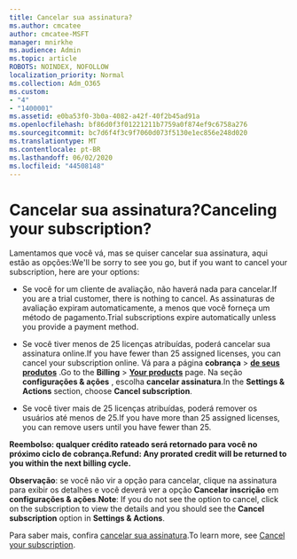 ```yaml
---
title: Cancelar sua assinatura?
ms.author: cmcatee
author: cmcatee-MSFT
manager: mnirkhe
ms.audience: Admin
ms.topic: article
ROBOTS: NOINDEX, NOFOLLOW
localization_priority: Normal
ms.collection: Adm_O365
ms.custom:
- "4"
- "1400001"
ms.assetid: e0ba53f0-3b0a-4082-a42f-40f2b45ad91a
ms.openlocfilehash: bf86d0f3f01221211b7759a0f874ef9c6758a276
ms.sourcegitcommit: bc7d6f4f3c9f7060d073f5130e1ec856e248d020
ms.translationtype: MT
ms.contentlocale: pt-BR
ms.lasthandoff: 06/02/2020
ms.locfileid: "44508148"
---
```

# <a name="canceling-your-subscription"></a><span data-ttu-id="a7ddf-102">Cancelar sua assinatura?</span><span class="sxs-lookup"><span data-stu-id="a7ddf-102">Canceling your subscription?</span></span>

<span data-ttu-id="a7ddf-103">Lamentamos que você vá, mas se quiser cancelar sua assinatura, aqui estão as opções:</span><span class="sxs-lookup"><span data-stu-id="a7ddf-103">We'll be sorry to see you go, but if you want to cancel your subscription, here are your options:</span></span>
  
- <span data-ttu-id="a7ddf-104">Se você for um cliente de avaliação, não haverá nada para cancelar.</span><span class="sxs-lookup"><span data-stu-id="a7ddf-104">If you are a trial customer, there is nothing to cancel.</span></span> <span data-ttu-id="a7ddf-105">As assinaturas de avaliação expiram automaticamente, a menos que você forneça um método de pagamento.</span><span class="sxs-lookup"><span data-stu-id="a7ddf-105">Trial subscriptions expire automatically unless you provide a payment method.</span></span>

- <span data-ttu-id="a7ddf-106">Se você tiver menos de 25 licenças atribuídas, poderá cancelar sua assinatura online.</span><span class="sxs-lookup"><span data-stu-id="a7ddf-106">If you have fewer than 25 assigned licenses, you can cancel your subscription online.</span></span> <span data-ttu-id="a7ddf-107">Vá para a página **cobrança** \> **[de seus produtos](https://go.microsoft.com/fwlink/p/?linkid=842054)** .</span><span class="sxs-lookup"><span data-stu-id="a7ddf-107">Go to the **Billing** \> **[Your products](https://go.microsoft.com/fwlink/p/?linkid=842054)** page.</span></span> <span data-ttu-id="a7ddf-108">Na seção **configurações & ações** , escolha **cancelar assinatura**.</span><span class="sxs-lookup"><span data-stu-id="a7ddf-108">In the **Settings & Actions** section, choose **Cancel subscription**.</span></span>

- <span data-ttu-id="a7ddf-109">Se você tiver mais de 25 licenças atribuídas, poderá remover os usuários até menos de 25.</span><span class="sxs-lookup"><span data-stu-id="a7ddf-109">If you have more than 25 assigned licenses, you can remove users until you have fewer than 25.</span></span>
  
<span data-ttu-id="a7ddf-110">**Reembolso: qualquer crédito rateado será retornado para você no próximo ciclo de cobrança.**</span><span class="sxs-lookup"><span data-stu-id="a7ddf-110">**Refund: Any prorated credit will be returned to you within the next billing cycle.**</span></span> 

<span data-ttu-id="a7ddf-111">**Observação**: se você não vir a opção para cancelar, clique na assinatura para exibir os detalhes e você deverá ver a opção **Cancelar inscrição** em **configurações & ações**.</span><span class="sxs-lookup"><span data-stu-id="a7ddf-111">**Note**: If you do not see the option to cancel, click on the subscription to view the details and you should see the **Cancel subscription** option in **Settings & Actions**.</span></span> 

<span data-ttu-id="a7ddf-112">Para saber mais, confira [cancelar sua assinatura](https://docs.microsoft.com/microsoft-365/commerce/subscriptions/cancel-your-subscription).</span><span class="sxs-lookup"><span data-stu-id="a7ddf-112">To learn more, see [Cancel your subscription](https://docs.microsoft.com/microsoft-365/commerce/subscriptions/cancel-your-subscription).</span></span>
